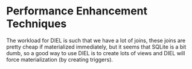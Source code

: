 # Performance Enhancement Techniques

The workload for DIEL is such that we have a lot of joins, these joins are pretty cheap if materialized immediately, but it seems that SQLite is a bit dumb, so a good way to use DIEL is to create lots of views and DIEL will force materialization (by creating triggers).
